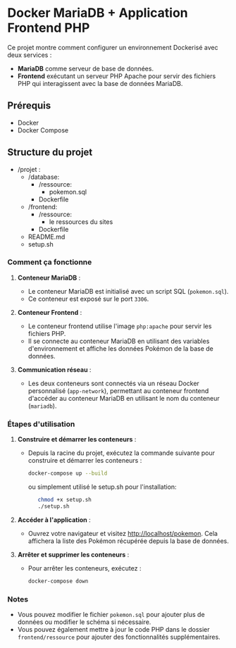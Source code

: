 # Docker MariaDB + Application Frontend PHP

Ce projet montre comment configurer un environnement Dockerisé avec deux services :
- **MariaDB** comme serveur de base de données.
- **Frontend** exécutant un serveur PHP Apache pour servir des fichiers PHP qui interagissent avec la base de données MariaDB.

## Prérequis
- Docker
- Docker Compose

## Structure du projet

- /projet :
   - /database:
      - /ressource: 
         - pokemon.sql
      - Dockerfile
   - /frontend:
      - /ressource: 
         - le ressources du sites
      - Dockerfile
   - README.md
   - setup.sh

      

### Comment ça fonctionne

1. **Conteneur MariaDB** :
   - Le conteneur MariaDB est initialisé avec un script SQL (`pokemon.sql`).
   - Ce conteneur est exposé sur le port `3306`.

2. **Conteneur Frontend** :
   - Le conteneur frontend utilise l'image `php:apache` pour servir les fichiers PHP.
   - Il se connecte au conteneur MariaDB en utilisant des variables d'environnement et affiche les données Pokémon de la base de données.

3. **Communication réseau** :
   - Les deux conteneurs sont connectés via un réseau Docker personnalisé (`app-network`), permettant au conteneur frontend d'accéder au conteneur MariaDB en utilisant le nom du conteneur (`mariadb`).

### Étapes d'utilisation

1. **Construire et démarrer les conteneurs** :
   - Depuis la racine du projet, exécutez la commande suivante pour construire et démarrer les conteneurs :

     ```bash
     docker-compose up --build
     ```

     ou simplement utilisé le setup.sh pour l'installation:

     ```bash
        chmod +x setup.sh
        ./setup.sh 
     ```

2. **Accéder à l'application** :
   - Ouvrez votre navigateur et visitez [http://localhost/pokemon](http://localhost/pokemon/). Cela affichera la liste des Pokémon récupérée depuis la base de données.

3. **Arrêter et supprimer les conteneurs** :
   - Pour arrêter les conteneurs, exécutez :

     ```bash
     docker-compose down
     ```

### Notes
- Vous pouvez modifier le fichier `pokemon.sql` pour ajouter plus de données ou modifier le schéma si nécessaire.
- Vous pouvez également mettre à jour le code PHP dans le dossier `frontend/ressource` pour ajouter des fonctionnalités supplémentaires.
